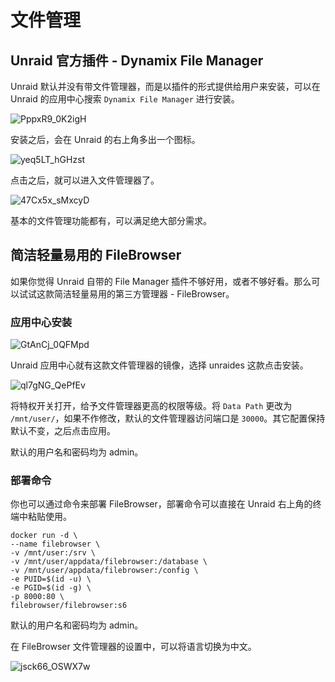 # 文件管理

## Unraid 官方插件 - Dynamix File Manager

Unraid 默认并没有带文件管理器，而是以插件的形式提供给用户来安装，可以在 Unraid 的应用中心搜索 `Dynamix File Manager` 进行安装。

![PppxR9_0K2igH](https://slark-blog.s3.bitiful.net/PppxR9_0K2igH.png)

安装之后，会在 Unraid 的右上角多出一个图标。

![yeq5LT_hGHzst](https://slark-blog.s3.bitiful.net/yeq5LT_hGHzst.png)

点击之后，就可以进入文件管理器了。

![47Cx5x_sMxcyD](https://slark-blog.s3.bitiful.net/47Cx5x_sMxcyD.png)

基本的文件管理功能都有，可以满足绝大部分需求。

## 简洁轻量易用的 FileBrowser

如果你觉得 Unraid 自带的 File Manager 插件不够好用，或者不够好看。那么可以试试这款简洁轻量易用的第三方管理器 - FileBrowser。

### 应用中心安装

![GtAnCj_0QFMpd](https://slark-blog.s3.bitiful.net/GtAnCj_0QFMpd.png)

Unraid 应用中心就有这款文件管理器的镜像，选择 unraides 这款点击安装。

![ql7gNG_QePfEv](https://slark-blog.s3.bitiful.net/ql7gNG_QePfEv.png)

将特权开关打开，给予文件管理器更高的权限等级。将 `Data Path` 更改为 `/mnt/user/`，如果不作修改，默认的文件管理器访问端口是 `30000`。其它配置保持默认不变，之后点击应用。

默认的用户名和密码均为 admin。

### 部署命令

你也可以通过命令来部署 FileBrowser，部署命令可以直接在 Unraid 右上角的终端中粘贴使用。

```
docker run -d \
--name filebrowser \
-v /mnt/user:/srv \
-v /mnt/user/appdata/filebrowser:/database \
-v /mnt/user/appdata/filebrowser:/config \
-e PUID=$(id -u) \
-e PGID=$(id -g) \
-p 8000:80 \
filebrowser/filebrowser:s6
```

默认的用户名和密码均为 admin。

在 FileBrowser 文件管理器的设置中，可以将语言切换为中文。

![jsck66_OSWX7w](https://slark-blog.s3.bitiful.net/jsck66_OSWX7w.png)
 